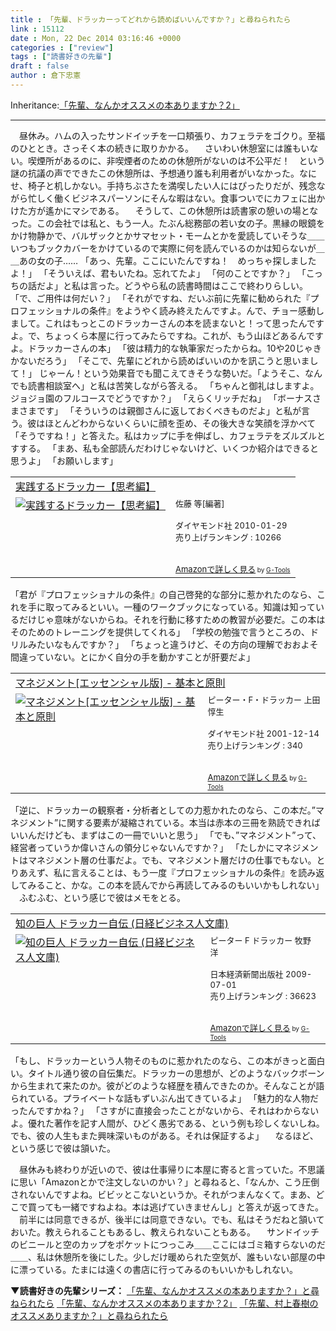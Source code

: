 ```yaml
---
title : 「先輩、ドラッカーってどれから読めばいいんですか？」と尋ねられたら
link : 15112
date : Mon, 22 Dec 2014 03:16:46 +0000
categories : ["review"]
tags : ["読書好きの先輩"]
draft : false
author : 倉下忠憲
---
```


Inheritance:<a href="https://rashita.net/blog/?p=12603" target="_blank">「先輩、なんかオススメの本ありますか？2」</a>

<hr />


　昼休み。ハムの入ったサンドイッチを一口頬張り、カフェラテをゴクり。至福のひととき。さっそく本の続きに取りかかる。
　さいわい休憩室には誰もいない。喫煙所があるのに、非喫煙者のための休憩所がないのは不公平だ！　という謎の抗議の声でできたこの休憩所は、予想通り誰も利用者がいなかった。なにせ、椅子と机しかない。手持ちぶさたを満喫したい人にはぴったりだが、残念ながら忙しく働くビジネスパーソンにそんな暇はない。食事ついでにカフェに出かけた方が遙かにマシである。
　そうして、この休憩所は読書家の憩いの場となった。この会社では私と、もう一人。たぶん総務部の若い女の子。黒縁の眼鏡をかけ物静かで、バルザックとかサマセット・モームとかを愛読していそうな＿＿いつもブックカバーをかけているので実際に何を読んでいるのかは知らないが＿＿あの女の子……
「あっ、先輩。ここにいたんですね！　めっちゃ探しましたよ！」
「そういえば、君もいたね。忘れてたよ」
「何のことですか？」
「こっちの話だよ」と私は言った。どうやら私の読書時間はここで終わりらしい。「で、ご用件は何だい？」
「それがですね、だいぶ前に先輩に勧められた『プロフェッショナルの条件』をようやく読み終えたんですよ。んで、チョー感動しまして。これはもっとこのドラッカーさんの本を読まないと！って思ったんですよ。で、ちょっくら本屋に行ってみたらですね。これが、もう山ほどあるんですよ。ドラッカーさんの本」
「彼は精力的な執筆家だったからね。10や20じゃきかないだろう」
「そこで、先輩にどれから読めばいいのかを訊こうと思いまして！」
じゃーん！という効果音でも聞こえてきそうな勢いだ。「ようそこ、なんでも読書相談室へ」と私は苦笑しながら答える。
「ちゃんと御礼はしますよ。ジョジョ園のフルコースでどうですか？」
「えらくリッチだね」
「ボーナスさまさまです」
「そういうのは親御さんに返しておくべきものだよ」と私が言う。彼はほとんどわからないくらいに顔を歪め、その後大きな笑顔を浮かべて「そうですね！」と答えた。私はカップに手を伸ばし、カフェラテをズルズルとすする。
「まあ、私も全部読んだわけじゃないけど、いくつか紹介はできると思うよ」
「お願いします」

<table  border="0" cellpadding="5"><tr><td colspan="2"><a href="http://www.amazon.co.jp/%E5%AE%9F%E8%B7%B5%E3%81%99%E3%82%8B%E3%83%89%E3%83%A9%E3%83%83%E3%82%AB%E3%83%BC%E3%80%90%E6%80%9D%E8%80%83%E7%B7%A8%E3%80%91-%E4%BD%90%E8%97%A4-%E7%AD%89-%E7%B7%A8%E8%91%97/dp/4478000239%3FSubscriptionId%3D15SMZCTB9V8NGR2TW082%26tag%3Drashita1000-22%26linkCode%3Dxm2%26camp%3D2025%26creative%3D165953%26creativeASIN%3D4478000239" target="_blank">実践するドラッカー【思考編】</a><img src="http://www.assoc-amazon.jp/e/ir?t=rashita1000-22&l=ur2&o=9" width="1" height="1" style="border: none;" alt="" /></td></tr><tr><td valign="top"><a href="http://www.amazon.co.jp/%E5%AE%9F%E8%B7%B5%E3%81%99%E3%82%8B%E3%83%89%E3%83%A9%E3%83%83%E3%82%AB%E3%83%BC%E3%80%90%E6%80%9D%E8%80%83%E7%B7%A8%E3%80%91-%E4%BD%90%E8%97%A4-%E7%AD%89-%E7%B7%A8%E8%91%97/dp/4478000239%3FSubscriptionId%3D15SMZCTB9V8NGR2TW082%26tag%3Drashita1000-22%26linkCode%3Dxm2%26camp%3D2025%26creative%3D165953%26creativeASIN%3D4478000239" target="_blank"><img src="http://ecx.images-amazon.com/images/I/41aYJbNAdzL._SL160_.jpg" border="0" alt="実践するドラッカー【思考編】" /></a></td><td valign="top"><font size="-1">佐藤 等[編著] <br /><br />ダイヤモンド社  2010-01-29<br />売り上げランキング : 10266<br /><br /><br /><a href="http://www.amazon.co.jp/%E5%AE%9F%E8%B7%B5%E3%81%99%E3%82%8B%E3%83%89%E3%83%A9%E3%83%83%E3%82%AB%E3%83%BC%E3%80%90%E6%80%9D%E8%80%83%E7%B7%A8%E3%80%91-%E4%BD%90%E8%97%A4-%E7%AD%89-%E7%B7%A8%E8%91%97/dp/4478000239%3FSubscriptionId%3D15SMZCTB9V8NGR2TW082%26tag%3Drashita1000-22%26linkCode%3Dxm2%26camp%3D2025%26creative%3D165953%26creativeASIN%3D4478000239" target="_blank">Amazonで詳しく見る</a></font><font size="-2"> by <a href="http://www.goodpic.com/mt/aws/index.html" >G-Tools</a></font></td></tr></table>


「君が『プロフェッショナルの条件』の自己啓発的な部分に惹かれたのなら、これを手に取ってみるといい。一種のワークブックになっている。知識は知っているだけじゃ意味がないからね。それを行動に移すための教習が必要だ。この本はそのためのトレーニングを提供してくれる」
「学校の勉強で言うところの、ドリルみたいなもんですか？」
「ちょっと違うけど、その方向の理解でおおよそ間違っていない。とにかく自分の手を動かすことが肝要だよ」

<table  border="0" cellpadding="5"><tr><td colspan="2"><a href="http://www.amazon.co.jp/%E3%83%9E%E3%83%8D%E3%82%B8%E3%83%A1%E3%83%B3%E3%83%88-%E3%82%A8%E3%83%83%E3%82%BB%E3%83%B3%E3%82%B7%E3%83%A3%E3%83%AB%E7%89%88-%E5%9F%BA%E6%9C%AC%E3%81%A8%E5%8E%9F%E5%89%87-%E3%83%94%E3%83%BC%E3%82%BF%E3%83%BC%E3%83%BBF%E3%83%BB%E3%83%89%E3%83%A9%E3%83%83%E3%82%AB%E3%83%BC/dp/4478410232%3FSubscriptionId%3D15SMZCTB9V8NGR2TW082%26tag%3Drashita1000-22%26linkCode%3Dxm2%26camp%3D2025%26creative%3D165953%26creativeASIN%3D4478410232" target="_blank">マネジメント[エッセンシャル版] - 基本と原則</a><img src="http://www.assoc-amazon.jp/e/ir?t=rashita1000-22&l=ur2&o=9" width="1" height="1" style="border: none;" alt="" /></td></tr><tr><td valign="top"><a href="http://www.amazon.co.jp/%E3%83%9E%E3%83%8D%E3%82%B8%E3%83%A1%E3%83%B3%E3%83%88-%E3%82%A8%E3%83%83%E3%82%BB%E3%83%B3%E3%82%B7%E3%83%A3%E3%83%AB%E7%89%88-%E5%9F%BA%E6%9C%AC%E3%81%A8%E5%8E%9F%E5%89%87-%E3%83%94%E3%83%BC%E3%82%BF%E3%83%BC%E3%83%BBF%E3%83%BB%E3%83%89%E3%83%A9%E3%83%83%E3%82%AB%E3%83%BC/dp/4478410232%3FSubscriptionId%3D15SMZCTB9V8NGR2TW082%26tag%3Drashita1000-22%26linkCode%3Dxm2%26camp%3D2025%26creative%3D165953%26creativeASIN%3D4478410232" target="_blank"><img src="http://ecx.images-amazon.com/images/I/41AY8WEF74L._SL160_.jpg" border="0" alt="マネジメント[エッセンシャル版] - 基本と原則" /></a></td><td valign="top"><font size="-1">ピーター・F・ドラッカー 上田 惇生 <br /><br />ダイヤモンド社  2001-12-14<br />売り上げランキング : 340<br /><br /><br /><a href="http://www.amazon.co.jp/%E3%83%9E%E3%83%8D%E3%82%B8%E3%83%A1%E3%83%B3%E3%83%88-%E3%82%A8%E3%83%83%E3%82%BB%E3%83%B3%E3%82%B7%E3%83%A3%E3%83%AB%E7%89%88-%E5%9F%BA%E6%9C%AC%E3%81%A8%E5%8E%9F%E5%89%87-%E3%83%94%E3%83%BC%E3%82%BF%E3%83%BC%E3%83%BBF%E3%83%BB%E3%83%89%E3%83%A9%E3%83%83%E3%82%AB%E3%83%BC/dp/4478410232%3FSubscriptionId%3D15SMZCTB9V8NGR2TW082%26tag%3Drashita1000-22%26linkCode%3Dxm2%26camp%3D2025%26creative%3D165953%26creativeASIN%3D4478410232" target="_blank">Amazonで詳しく見る</a></font><font size="-2"> by <a href="http://www.goodpic.com/mt/aws/index.html" >G-Tools</a></font></td></tr></table>

「逆に、ドラッカーの観察者・分析者としての力惹かれたのなら、この本だ。”マネジメント”に関する要素が凝縮されている。本当は赤本の三冊を熟読できればいいんだけども、まずはこの一冊でいいと思う」
「でも、”マネジメント”って、経営者っていうか偉いさんの領分じゃないんですか？」
「たしかにマネジメントはマネジメント層の仕事だよ。でも、マネジメント層だけの仕事でもない。とりあえず、私に言えることは、もう一度『プロフェッショナルの条件』を読み返してみること、かな。この本を読んでから再読してみるのもいいかもしれない」
　ふむふむ、という感じで彼はメモをとる。

<table  border="0" cellpadding="5"><tr><td colspan="2"><a href="http://www.amazon.co.jp/%E7%9F%A5%E3%81%AE%E5%B7%A8%E4%BA%BA-%E3%83%89%E3%83%A9%E3%83%83%E3%82%AB%E3%83%BC%E8%87%AA%E4%BC%9D-%E6%97%A5%E7%B5%8C%E3%83%93%E3%82%B8%E3%83%8D%E3%82%B9%E4%BA%BA%E6%96%87%E5%BA%AB-%E3%83%94%E3%83%BC%E3%82%BF%E3%83%BC-%E3%83%89%E3%83%A9%E3%83%83%E3%82%AB%E3%83%BC/dp/4532195039%3FSubscriptionId%3D15SMZCTB9V8NGR2TW082%26tag%3Drashita1000-22%26linkCode%3Dxm2%26camp%3D2025%26creative%3D165953%26creativeASIN%3D4532195039" target="_blank">知の巨人 ドラッカー自伝 (日経ビジネス人文庫)</a><img src="http://www.assoc-amazon.jp/e/ir?t=rashita1000-22&l=ur2&o=9" width="1" height="1" style="border: none;" alt="" /></td></tr><tr><td valign="top"><a href="http://www.amazon.co.jp/%E7%9F%A5%E3%81%AE%E5%B7%A8%E4%BA%BA-%E3%83%89%E3%83%A9%E3%83%83%E3%82%AB%E3%83%BC%E8%87%AA%E4%BC%9D-%E6%97%A5%E7%B5%8C%E3%83%93%E3%82%B8%E3%83%8D%E3%82%B9%E4%BA%BA%E6%96%87%E5%BA%AB-%E3%83%94%E3%83%BC%E3%82%BF%E3%83%BC-%E3%83%89%E3%83%A9%E3%83%83%E3%82%AB%E3%83%BC/dp/4532195039%3FSubscriptionId%3D15SMZCTB9V8NGR2TW082%26tag%3Drashita1000-22%26linkCode%3Dxm2%26camp%3D2025%26creative%3D165953%26creativeASIN%3D4532195039" target="_blank"><img src="http://ecx.images-amazon.com/images/I/51TSpIW6ldL._SL160_.jpg" border="0" alt="知の巨人 ドラッカー自伝 (日経ビジネス人文庫)" /></a></td><td valign="top"><font size="-1">ピーター F ドラッカー 牧野 洋 <br /><br />日本経済新聞出版社  2009-07-01<br />売り上げランキング : 36623<br /><br /><br /><a href="http://www.amazon.co.jp/%E7%9F%A5%E3%81%AE%E5%B7%A8%E4%BA%BA-%E3%83%89%E3%83%A9%E3%83%83%E3%82%AB%E3%83%BC%E8%87%AA%E4%BC%9D-%E6%97%A5%E7%B5%8C%E3%83%93%E3%82%B8%E3%83%8D%E3%82%B9%E4%BA%BA%E6%96%87%E5%BA%AB-%E3%83%94%E3%83%BC%E3%82%BF%E3%83%BC-%E3%83%89%E3%83%A9%E3%83%83%E3%82%AB%E3%83%BC/dp/4532195039%3FSubscriptionId%3D15SMZCTB9V8NGR2TW082%26tag%3Drashita1000-22%26linkCode%3Dxm2%26camp%3D2025%26creative%3D165953%26creativeASIN%3D4532195039" target="_blank">Amazonで詳しく見る</a></font><font size="-2"> by <a href="http://www.goodpic.com/mt/aws/index.html" >G-Tools</a></font></td></tr></table>

「もし、ドラッカーという人物そのものに惹かれたのなら、この本がきっと面白い。タイトル通り彼の自伝集だ。ドラッカーの思想が、どのようなバックボーンから生まれて来たのか。彼がどのような経歴を積んできたのか。そんなことが語られている。プライベートな話もずいぶん出てきているよ」
「魅力的な人物だったんですかね？」
「さすがに直接会ったことがないから、それはわからないよ。優れた著作を記す人間が、ひどく愚劣である、という例も珍しくないしね。でも、彼の人生もまた興味深いものがある。それは保証するよ」
　なるほど、という感じで彼は頷いた。

　昼休みも終わりが近いので、彼は仕事帰りに本屋に寄ると言っていた。不思議に思い「Amazonとかで注文しないのかい？」と尋ねると、「なんか、こう圧倒されないんですよね。ビビッとこないというか。それがつまんなくて。まあ、どこで買っても一緒ですねよね。本は逃げていきませんし」と答えが返ってきた。
　前半には同意できるが、後半には同意できない。でも、私はそうだねと頷いておいた。教えられることもあるし、教えられないこともある。
　サンドイッチのビニールと空のカップをポケットにつっこみ＿＿ここにはゴミ箱すらないのだ＿＿、私は休憩所を後にした。少しだけ暖められた空気が、誰もいない部屋の中に漂っている。たまには遠くの書店に行ってみるのもいいかもしれない。


<strong>▼読書好きの先輩シリーズ：</strong>
<a href="https://rashita.net/blog/?p=10387" target="_blank">「先輩、なんかオススメの本ありますか？」と尋ねられたら</a>
<a href="https://rashita.net/blog/?p=12603" target="_blank">「先輩、なんかオススメの本ありますか？2」</a>
<a href="https://rashita.net/blog/?p=14060" target="_blank">「先輩、村上春樹のオススメありますか？」と尋ねられたら</a>